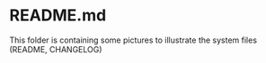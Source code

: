 
# README.md

This folder is containing some pictures to illustrate the system files (README, CHANGELOG)
